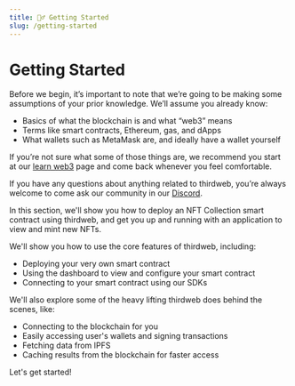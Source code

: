 ```yaml
---
title: 🏃‍♂️ Getting Started
slug: /getting-started
---
```


# Getting Started

Before we begin, it’s important to note that we’re going to be making some assumptions of your prior knowledge. We’ll assume you already know:

- Basics of what the blockchain is and what “web3” means
- Terms like smart contracts, Ethereum, gas, and dApps
- What wallets such as MetaMask are, and ideally have a wallet yourself

If you’re not sure what some of those things are, we recommend you start at our [learn web3](https://portal.thirdweb.com/learn-web3) page and come back whenever you feel comfortable.

If you have any questions about anything related to thirdweb, you’re always welcome to come ask our community in our [Discord](https://discord.com/invite/thirdweb).

In this section, we'll show you how to deploy an NFT Collection smart contract using thirdweb, and get you up and running with an application to view and mint new NFTs.

We'll show you how to use the core features of thirdweb, including:
- Deploying your very own smart contract
- Using the dashboard to view and configure your smart contract
- Connecting to your smart contract using our SDKs

We'll also explore some of the heavy lifting thirdweb does behind the scenes, like:
- Connecting to the blockchain for you
- Easily accessing user's wallets and signing transactions
- Fetching data from IPFS
- Caching results from the blockchain for faster access

Let's get started!